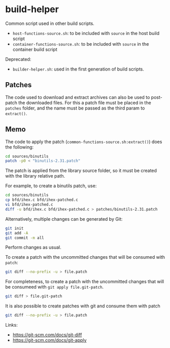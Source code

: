 # build-helper

Common script used in other build scripts.

- `host-functions-source.sh`: to be included with `source` in the host build script
- `container-functions-source.sh`: to be included with `source` in the container build script

Deprecated:

- `builder-helper.sh`: used in the first generation of build scripts.

## Patches

The code used to download and extract archives can also be used
to post-patch the downloaded files. For this a patch file must be
placed in the `patches` folder, and the name must be passed as the
third param to `extract()`.

## Memo

The code to apply the patch (`common-functions-source.sh:extract()`) does
the following:

```sh
cd sources/binutils
patch -p0 < "binutils-2.31.patch"
```

The patch is applied from the library source folder, so it must be created
with the library relative path.

For example, to create a binutils patch, use:

```sh
cd sources/binutils
cp bfd/ihex.c bfd/ihex-patched.c
vi bfd/ihex-patched.c
diff -u bfd/ihex.c bfd/ihex-patched.c > patches/binutils-2.31.patch
```

Alternatively, multiple changes can be generated by Git:

```sh
git init
git add -A
git commit -m all
```

Perform changes as usual.

To create a patch with the uncommitted changes that will be consumed
with `patch`:

```sh
git diff --no-prefix -u > file.patch
```

For completeness, to create a patch with the uncommitted changes that
will be consumeed with `git apply file.git-patch`.

```sh
git diff > file.git-patch
```

It is also possible to create patches with git and consume them with patch

```sh
git diff --no-prefix -u > file.patch
```

Links:

- <https://git-scm.com/docs/git-diff>
- <https://git-scm.com/docs/git-apply>
